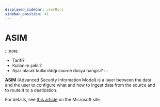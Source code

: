 ```yaml
---
displayed_sidebar: userDocs
sidebar_position: 41
---
```


# ASIM

:::note
* Tarifi?
* Kullanım şekli?
* Ayar olarak kullanıldığı source dosya hangisi?
:::

**ASIM** (Advanced Security Information Model) is a layer between the data and the user to configure what and how to ingest data from the source and to route it to a destination.

For details, see [this article](https://learn.microsoft.com/en-us/azure/sentinel/normalization) on the Microsoft site.
